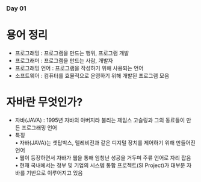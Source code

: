 ### Day 01

# 용어 정리
  - 프로그래밍 : 프로그램을 만드는 행위, 프로그램 개발  
  - 프로그래머 : 프로그램을 만드는 사람, 개발자  
  - 프로그래밍 언어 : 프로그램을 작성하기 위해 사용되는 언어  
  - 소프트웨어 : 컴퓨터를 효율적으로 운영하기 위해 개발된 프로그램 모음  
  
# 자바란 무엇인가?
  - 자바(JAVA) : 1995년 자바의 아버지라 불리는 제임스 고슬링과 그의 동료들이 만든 프로그래밍 언어  
  - 특징  
     • 자바(JAVA)는 셋탑박스, 텔레비전과 같은 디지털 장치를 제어하기 위해 만들어진 언어  
     • 웹이 등장하면서 자바가 웹을 통해 엄청난 성공을 거두며 주류 언어로 자리 잡음  
     • 현재 국내에서는 정부 및 기업의 시스템 통합 프로젝트(SI Project)가 대부분 자바를 기반으로 이루어지고 있음  
